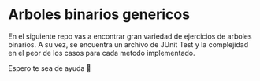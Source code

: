 # Arboles binarios genericos

En el siguiente repo vas a encontrar gran variedad de ejercicios de arboles binarios. A su vez, se encuentra un archivo de JUnit Test y la complejidad en el peor de los casos para cada metodo implementado.  

Espero te sea de ayuda 🤙
